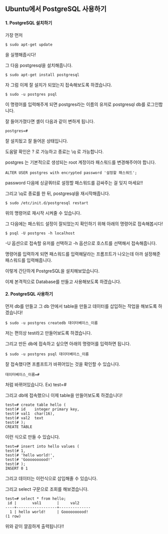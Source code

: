 ## Ubuntu에서 PostgreSQL 사용하기

#### 1. PostgreSQL 설치하기

가장 먼저
```
$ sudo apt-get update
```
을 실행해줍시다!

그 다음 postgresql을 설치해줍니다.
```
$ sudo apt-get install postgresql
```
자 그럼 이제 잘 설치가 되었는지 접속해보도록 하겠습니다.
```
$ sudo -u postgres psql
```
이 명령어를 입력해주게 되면 postgres라는 이름의 유저로 postgresql db를 로그인합니다.

잘 들어가졌다면 셸이 다음과 같이 변하게 됩니다.
```
postgres=#
```
잘 설치됬고 잘 들어온 상태입니다.

도움말 확인은 \? 로 가능하고 종료는 \q 로 가능합니다.

postgres 는 기본적으로 생성되는 root 계정이라 패스워드를 변경해주어야 합니다.
```
ALTER USER postgres with encrypted password '설정할 패스워드';
```
password 다음에 싱글쿼터로 설정할 패스워드를 감싸주는 걸 잊지 마세요!!

그리고 \q로 종료를 한 뒤, postgresql을 재시작해줍니다.
```
$ sudo /etc/init.d/postgresql restart
```
위의 명령어로 재시작 시켜줄 수 있습니다.

그 다음에는 패스워드 설정이 잘되었는지 확인하기 위해 아래의 명령어로 접속해봅시다!
```
$ psql -U postgres -h localhost
```
-U 옵션으로 접속할 유저를 선택하고 -h 옵션으로 호스트를 선택해서 접속해줍니다.

명령어를 입력하게 되면 패스워드를 입력해달라는 프롬프트가 나오는데 아까 설정해준 패스워드를 입력해줍니다.

이렇게 간단하게 PostgreSQL을 설치해보았습니다.

이제 본격적으로 Database를 만들고 사용해보도록 하겠습니다.



#### 2. PostgreSQL 사용하기

먼저 db를 만들고 그 db 안에서 table을 만들고 데이터를 삽입하는 작업을 해보도록 하겠습니다!
```
$ sudo -u postgres createdb 데이터베이스_이름
```
저는 편의상 test라고 만들어보도록 하겠습니다.

그리고 만든 db에 접속하고 싶으면 아래의 명령어를 입력하면 됩니다.
```
$ sudo -u postgres psql 데이터베이스_이름
```
잘 접속했다면 프롬프트가 바뀌어있는 것을 확인할 수 있습니다.
```
데이터베이스_이름=#
```
처럼 바뀌어있습니다. Ex) test=#



그리고 db에 접속했으니 이제 table을 만들어보도록 하겠습니다!
```
test=# create table hello (
test(# id    integer primary key,
test(# val1  char(16),
test(# val2  text
test(# );
CREATE TABLE
```
이런 식으로 만들 수 있습니다.
```
test=# insert into hello values (
test(# 1,
test(# 'hello world!',
test(# 'Goooooooood!'
test(# );
INSERT 0 1
```
그리고 데이터는 이런식으로 삽입해줄 수 있습니다.

그리고 select 구문으로 조회를 해보겠습니다.
```
test=# select * from hello;
 id |       val1       |     val2     
----+------------------+--------------
  1 | hello world!     | Goooooooood!
(1 row)
```
위와 같이 깔끔하게 출력됩니다!!
